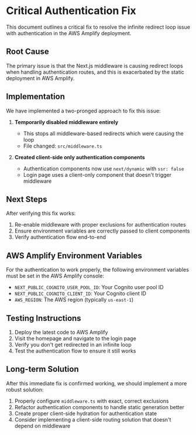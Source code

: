 # Critical Authentication Fix

This document outlines a critical fix to resolve the infinite redirect loop issue with authentication in the AWS Amplify deployment.

## Root Cause

The primary issue is that the Next.js middleware is causing redirect loops when handling authentication routes, and this is exacerbated by the static deployment in AWS Amplify.

## Implementation

We have implemented a two-pronged approach to fix this issue:

1. **Temporarily disabled middleware entirely**
   - This stops all middleware-based redirects which were causing the loop
   - File changed: `src/middleware.ts`

2. **Created client-side only authentication components**
   - Authentication components now use `next/dynamic` with `ssr: false`
   - Login page uses a client-only component that doesn't trigger middleware

## Next Steps

After verifying this fix works:

1. Re-enable middleware with proper exclusions for authentication routes
2. Ensure environment variables are correctly passed to client components
3. Verify authentication flow end-to-end

## AWS Amplify Environment Variables

For the authentication to work properly, the following environment variables must be set in the AWS Amplify console:

- `NEXT_PUBLIC_COGNITO_USER_POOL_ID`: Your Cognito user pool ID
- `NEXT_PUBLIC_COGNITO_CLIENT_ID`: Your Cognito client ID
- `AWS_REGION`: The AWS region (typically `us-east-1`)

## Testing Instructions

1. Deploy the latest code to AWS Amplify
2. Visit the homepage and navigate to the login page
3. Verify you don't get redirected in an infinite loop
4. Test the authentication flow to ensure it still works

## Long-term Solution

After this immediate fix is confirmed working, we should implement a more robust solution:

1. Properly configure `middleware.ts` with exact, correct exclusions
2. Refactor authentication components to handle static generation better
3. Create proper client-side hydration for authentication state
4. Consider implementing a client-side routing solution that doesn't depend on middleware